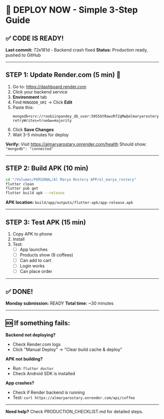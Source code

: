 # 🚀 DEPLOY NOW - Simple 3-Step Guide

## ✅ CODE IS READY!
**Last commit:** 72e181d - Backend crash fixed
**Status:** Production ready, pushed to GitHub

---

## STEP 1: Update Render.com (5 min) 🔴

1. Go to: https://dashboard.render.com
2. Click your backend service
3. **Environment** tab
4. Find `MONGODB_URI` → Click **Edit**
5. Paste this:
   ```
   mongodb+srv://roobiinpandey_db_user:50S5UtRawzRf2qMw@almaryarostery.2yel8zi.mongodb.net/al_marya_rostery?retryWrites=true&w=majority
   ```
6. Click **Save Changes**
7. Wait 3-5 minutes for deploy

**Verify:** Visit https://almaryarostary.onrender.com/health
Should show: `"mongodb": "connected"`

---

## STEP 2: Build APK (10 min)

```bash
cd "/Volumes/PERSONAL/Al Marya Rostery APP/al_marya_rostery"
flutter clean
flutter pub get
flutter build apk --release
```

**APK location:** `build/app/outputs/flutter-apk/app-release.apk`

---

## STEP 3: Test APK (15 min)

1. Copy APK to phone
2. Install
3. Test:
   - [ ] App launches
   - [ ] Products show (8 coffees)
   - [ ] Can add to cart
   - [ ] Login works
   - [ ] Can place order

---

## ✅ DONE!

**Monday submission:** READY
**Total time:** ~30 minutes

---

## 🆘 If something fails:

**Backend not deploying?**
- Check Render.com logs
- Click "Manual Deploy" → "Clear build cache & deploy"

**APK not building?**
- Run: `flutter doctor`
- Check Android SDK is installed

**App crashes?**
- Check if Render backend is running
- Test: `curl https://almaryarostary.onrender.com/api/coffee`

---

**Need help?** Check PRODUCTION_CHECKLIST.md for detailed steps.
